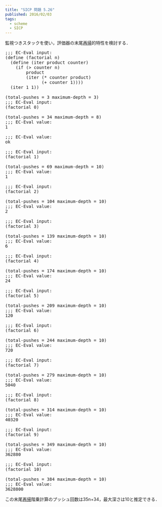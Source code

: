 ```yaml
---
title: "SICP 問題 5.26"
published: 2016/02/03
tags:
  - scheme
  - SICP
---
```


<p>監視つきスタックを使い，評価器の末尾<a class="keyword" href="http://d.hatena.ne.jp/keyword/%BA%C6%B5%A2">再帰</a>的特性を検討する．</p>

<pre class="code lang-scheme" data-lang="scheme" data-unlink><span class="synComment">;;; EC-Eval input:</span>
<span class="synSpecial">(</span><span class="synStatement">define</span> <span class="synSpecial">(</span>factorial n<span class="synSpecial">)</span>
  <span class="synSpecial">(</span><span class="synStatement">define</span> <span class="synSpecial">(</span>iter product counter<span class="synSpecial">)</span>
    <span class="synSpecial">(</span><span class="synStatement">if</span> <span class="synSpecial">(</span><span class="synIdentifier">&gt;</span> counter n<span class="synSpecial">)</span>
        product
        <span class="synSpecial">(</span>iter <span class="synSpecial">(</span><span class="synIdentifier">*</span> counter product<span class="synSpecial">)</span>
              <span class="synSpecial">(</span><span class="synIdentifier">+</span> counter <span class="synConstant">1</span><span class="synSpecial">))))</span>
  <span class="synSpecial">(</span>iter <span class="synConstant">1</span> <span class="synConstant">1</span><span class="synSpecial">))</span>

<span class="synSpecial">(</span>total-pushes <span class="synIdentifier">=</span> <span class="synConstant">3</span> maximum-depth <span class="synIdentifier">=</span> <span class="synConstant">3</span><span class="synSpecial">)</span>
<span class="synComment">;;; EC-Eval input:</span>
<span class="synSpecial">(</span>factorial <span class="synConstant">0</span><span class="synSpecial">)</span>

<span class="synSpecial">(</span>total-pushes <span class="synIdentifier">=</span> <span class="synConstant">34</span> maximum-depth <span class="synIdentifier">=</span> <span class="synConstant">8</span><span class="synSpecial">)</span>
<span class="synComment">;;; EC-Eval value:</span>
<span class="synConstant">1</span>

<span class="synComment">;;; EC-Eval value:</span>
ok

<span class="synComment">;;; EC-Eval input:</span>
<span class="synSpecial">(</span>factorial <span class="synConstant">1</span><span class="synSpecial">)</span>

<span class="synSpecial">(</span>total-pushes <span class="synIdentifier">=</span> <span class="synConstant">69</span> maximum-depth <span class="synIdentifier">=</span> <span class="synConstant">10</span><span class="synSpecial">)</span>
<span class="synComment">;;; EC-Eval value:</span>
<span class="synConstant">1</span>

<span class="synComment">;;; EC-Eval input:</span>
<span class="synSpecial">(</span>factorial <span class="synConstant">2</span><span class="synSpecial">)</span>

<span class="synSpecial">(</span>total-pushes <span class="synIdentifier">=</span> <span class="synConstant">104</span> maximum-depth <span class="synIdentifier">=</span> <span class="synConstant">10</span><span class="synSpecial">)</span>
<span class="synComment">;;; EC-Eval value:</span>
<span class="synConstant">2</span>

<span class="synComment">;;; EC-Eval input:</span>
<span class="synSpecial">(</span>factorial <span class="synConstant">3</span><span class="synSpecial">)</span>

<span class="synSpecial">(</span>total-pushes <span class="synIdentifier">=</span> <span class="synConstant">139</span> maximum-depth <span class="synIdentifier">=</span> <span class="synConstant">10</span><span class="synSpecial">)</span>
<span class="synComment">;;; EC-Eval value:</span>
<span class="synConstant">6</span>

<span class="synComment">;;; EC-Eval input:</span>
<span class="synSpecial">(</span>factorial <span class="synConstant">4</span><span class="synSpecial">)</span>

<span class="synSpecial">(</span>total-pushes <span class="synIdentifier">=</span> <span class="synConstant">174</span> maximum-depth <span class="synIdentifier">=</span> <span class="synConstant">10</span><span class="synSpecial">)</span>
<span class="synComment">;;; EC-Eval value:</span>
<span class="synConstant">24</span>

<span class="synComment">;;; EC-Eval input:</span>
<span class="synSpecial">(</span>factorial <span class="synConstant">5</span><span class="synSpecial">)</span>

<span class="synSpecial">(</span>total-pushes <span class="synIdentifier">=</span> <span class="synConstant">209</span> maximum-depth <span class="synIdentifier">=</span> <span class="synConstant">10</span><span class="synSpecial">)</span>
<span class="synComment">;;; EC-Eval value:</span>
<span class="synConstant">120</span>

<span class="synComment">;;; EC-Eval input:</span>
<span class="synSpecial">(</span>factorial <span class="synConstant">6</span><span class="synSpecial">)</span>

<span class="synSpecial">(</span>total-pushes <span class="synIdentifier">=</span> <span class="synConstant">244</span> maximum-depth <span class="synIdentifier">=</span> <span class="synConstant">10</span><span class="synSpecial">)</span>
<span class="synComment">;;; EC-Eval value:</span>
<span class="synConstant">720</span>

<span class="synComment">;;; EC-Eval input:</span>
<span class="synSpecial">(</span>factorial <span class="synConstant">7</span><span class="synSpecial">)</span>

<span class="synSpecial">(</span>total-pushes <span class="synIdentifier">=</span> <span class="synConstant">279</span> maximum-depth <span class="synIdentifier">=</span> <span class="synConstant">10</span><span class="synSpecial">)</span>
<span class="synComment">;;; EC-Eval value:</span>
<span class="synConstant">5040</span>

<span class="synComment">;;; EC-Eval input:</span>
<span class="synSpecial">(</span>factorial <span class="synConstant">8</span><span class="synSpecial">)</span>

<span class="synSpecial">(</span>total-pushes <span class="synIdentifier">=</span> <span class="synConstant">314</span> maximum-depth <span class="synIdentifier">=</span> <span class="synConstant">10</span><span class="synSpecial">)</span>
<span class="synComment">;;; EC-Eval value:</span>
<span class="synConstant">40320</span>

<span class="synComment">;;; EC-Eval input:</span>
<span class="synSpecial">(</span>factorial <span class="synConstant">9</span><span class="synSpecial">)</span>

<span class="synSpecial">(</span>total-pushes <span class="synIdentifier">=</span> <span class="synConstant">349</span> maximum-depth <span class="synIdentifier">=</span> <span class="synConstant">10</span><span class="synSpecial">)</span>
<span class="synComment">;;; EC-Eval value:</span>
<span class="synConstant">362880</span>

<span class="synComment">;;; EC-Eval input:</span>
<span class="synSpecial">(</span>factorial <span class="synConstant">10</span><span class="synSpecial">)</span>

<span class="synSpecial">(</span>total-pushes <span class="synIdentifier">=</span> <span class="synConstant">384</span> maximum-depth <span class="synIdentifier">=</span> <span class="synConstant">10</span><span class="synSpecial">)</span>
<span class="synComment">;;; EC-Eval value:</span>
<span class="synConstant">3628800</span>
</pre>


<p>この末尾<a class="keyword" href="http://d.hatena.ne.jp/keyword/%BA%C6%B5%A2">再帰</a>階乗計算のプッシュ回数は35n+34，最大深さは10と推定できる．</p>

